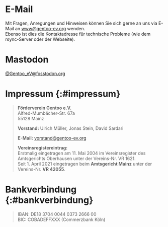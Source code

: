 <!--
.. title: Kontakt
.. slug: kontakt
.. date: 2018-04-01 19:23:51 UTC+02:00
.. tags: 
.. category: 
.. link: 
.. description: 
.. type: text
-->

E-Mail
======
Mit Fragen, Anregungen und Hinweisen können Sie sich gerne an uns via
E-Mail an [www@gentoo-ev.org](mailto:www@gentoo-ev.org) wenden.  
Ebenso ist dies die Kontaktadresse für technische Probleme
(wie dem rsync-Server oder der Webseite).

Mastodon
========
<a rel="me" href="https://fosstodon.org/@Gentoo_eV">@Gentoo_eV@fosstodon.org</a>

Impressum {:#impressum}
=======================
> **Förderverein Gentoo e.V.**  
> Alfred-Mumbächer-Str. 67a  
> 55128 Mainz
>
> **Vorstand:** Ulrich Müller, Jonas Stein, David Sardari
>
> **E-Mail:** [vorstand@gentoo-ev.org](mailto:vorstand@gentoo-ev.org)
>
> **Vereinsregistereintrag:**  
> Erstmalig eingetragen am 11. Mai 2004 im Vereinsregister des
> Amtsgerichts Oberhausen unter der Vereins-Nr. VR&nbsp;1621.  
> Seit 1. April 2021 eingetragen beim **Amtsgericht Mainz**
> unter der Vereins-Nr. **VR&nbsp;42055**.

Bankverbindung {:#bankverbindung}
=================================
> IBAN: DE18 3704 0044 0373 2666 00  
> BIC: COBADEFFXXX (Commerzbank Köln)
